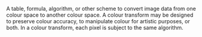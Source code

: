 A table, formula, algorithm, or other scheme to convert image data from one colour space to another colour space. A colour transform may be designed to preserve colour accuracy, to manipulate colour for artistic purposes, or both. In a colour transform, each pixel is subject to the same algorithm.  

